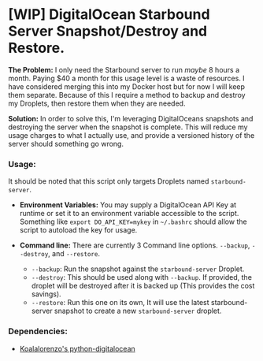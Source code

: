 # [WIP] DigitalOcean Starbound Server Snapshot/Destroy and Restore.

**The Problem:**
I only need the Starbound server to run *maybe* 8 hours a month. Paying $40 a month for 
this usage level is a waste of resources. I have considered merging this into my Docker host but for now
I will keep them separate. Because of this I require a method to backup and destroy my Droplets, then 
restore them when they are needed.

**Solution:**
In order to solve this, I'm leveraging DigitalOceans snapshots and destroying the server when the snapshot
is complete. This will reduce my usage charges to what I actually use, and provide a versioned history 
of the server should something go wrong.


### Usage:

It should be noted that this script only targets Droplets named `starbound-server`.

* **Environment Variables:**
  You may supply a DigitalOcean API Key at runtime or set it to an environment variable accessible to the script.
  Something like `export DO_API_KEY=mykey` in `~/.bashrc` should allow the script to autoload the key for usage.

* **Command line:**
  There are currently 3 Command line options. `--backup`, `--destroy`, and `--restore`.
  * `--backup`: Run the snapshot against the `starbound-server` Droplet.
  * `--destroy`: This should be used along with `--backup`. If provided, 
    the droplet will be destroyed after it is backed up (This provides the cost savings).
  * `--restore`: Run this one on its own, It will use the latest starbound-server snapshot to 
      create a new `starbound-server` droplet.


### Dependencies:
  * [Koalalorenzo's python-digitalocean](https://github.com/koalalorenzo/python-digitalocean)